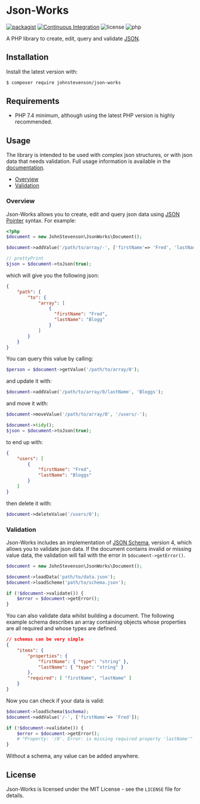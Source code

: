 # Json-Works


[![packagist](https://img.shields.io/packagist/v/johnstevenson/json-works)](https://packagist.org/packages/johnstevenson/json-works)
[![Continuous Integration](https://github.com/johnstevenson/json-works/actions/workflows/continuous-integration.yml/badge.svg?branch=main)](https://github.com/johnstevenson/json-works/actions?query=branch:main)
![license](https://img.shields.io/github/license/johnstevenson/json-works.svg)
![php](https://img.shields.io/packagist/php-v/johnstevenson/json-works?colorB=8892BF)

A PHP library to create, edit, query and validate [JSON][json].

## Installation

Install the latest version with:

```bash
$ composer require johnstevenson/json-works
```

## Requirements

* PHP 7.4 minimum, although using the latest PHP version is highly recommended.

## Usage

The library is intended to be used with complex json structures, or with json data that needs
validation. Full usage information is available in the [documentation](docs/doc.md).

* [Overview](#overview)
* [Validation](#validation)

### Overview
Json-Works allows you to create, edit and query json data using [JSON Pointer][pointer] syntax. For
example:

```php
<?php
$document = new JohnStevenson\JsonWorks\Document();

$document->addValue('/path/to/array/-', ['firstName'=> 'Fred', 'lastName' => 'Blogg']);

// prettyPrint
$json = $document->toJson(true);
```

which will give you the following json:

```json
{
    "path": {
        "to": {
            "array": [
                {
                  "firstName": "Fred",
                  "lastName": "Blogg"
                }
            ]
        }
    }
}
```

You can query this value by calling:

```php
$person = $document->getValue('/path/to/array/0');
```

and update it with:

```php
$document->addValue('/path/to/array/0/lastName', 'Bloggs');
```
and move it with:

```php
$document->moveValue('/path/to/array/0', '/users/-');

$document->tidy();
$json = $document->toJson(true);
```

to end up with:

```json
{
    "users": [
        {
            "firstName": "Fred",
            "lastName": "Bloggs"
        }
    ]
}
```

then delete it with:

```php
$document->deleteValue('/users/0');
```

### Validation

Json-Works includes an implementation of [JSON Schema][schema], version 4, which allows you to
validate json data. If the document contains invalid or missing value data, the validation will fail
with the error in `$document->getError()`.

```php
$document = new JohnStevenson\JsonWorks\Document();

$document->loadData('path/to/data.json');
$document->loadScheme('path/to/schema.json');

if (!$document->validate()) {
    $error = $document->getError();
}
```

You can also validate data whilst building a document. The following example schema describes an
array containing objects whose properties are all required and whose types are defined.

```json
// schemas can be very simple
{
    "items": {
        "properties": {
            "firstName": { "type": "string" },
            "lastName": { "type": "string" }
        },
        "required": [ "firstName", "lastName" ]
    }
}
```

Now you can check if your data is valid:

```php
$document->loadSchema($schema);
$document->addValue('/-', ['firstName'=> 'Fred']);

if (!$document->validate()) {
    $error = $document->getError();
    # "Property: '/0'. Error: is missing required property 'lastName'"
}
```

Without a schema, any value can be added anywhere.

## License

Json-Works is licensed under the MIT License - see the `LICENSE` file for details.

[json]: https://www.rfc-editor.org/rfc/rfc8259
[pointer]: https://www.rfc-editor.org/rfc/rfc6901
[schema]: https://json-schema.org/
[composer]: https://getcomposer.org
